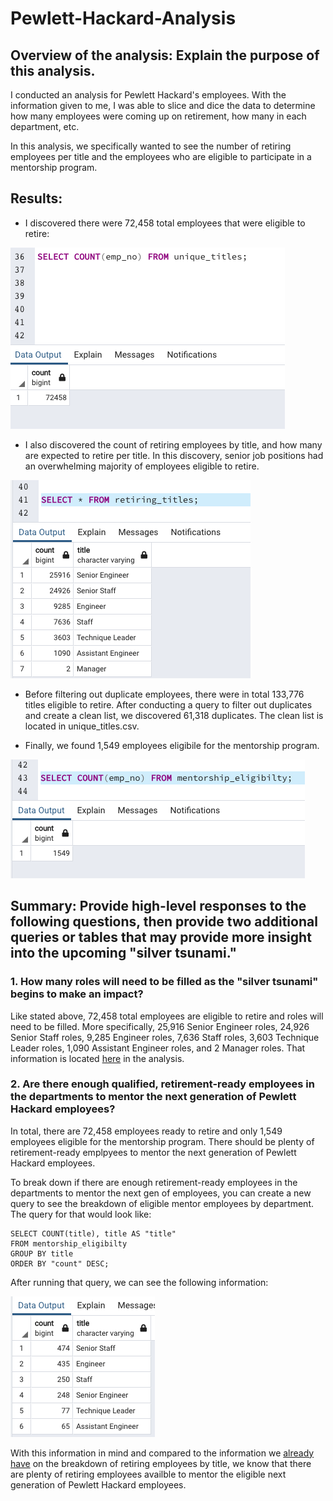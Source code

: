 # Pewlett-Hackard-Analysis

## Overview of the analysis: Explain the purpose of this analysis.
I conducted an analysis for Pewlett Hackard's employees. With the information given to me, I was able to slice and dice the data to determine how many employees were coming up on retirement, how many in each department, etc. 

In this analysis, we specifically wanted to see the number of retiring employees per title and the employees who are eligible to participate in a mentorship program.

## Results: 
- I discovered there were 72,458 total employees that were eligible to retire:

![retiring](Analysis_Projects_Folder/Pewlett-Hackard-Analysis_Folder/data/images/retiring_emp_count.png)

- I also discovered the count of retiring employees by title, and how many are expected to retire per title. In this discovery, senior job positions had an overwhelming majority of employees eligible to retire.


![titles](Analysis_Projects_Folder/Pewlett-Hackard-Analysis_Folder/data/images/titles_count.png)

- Before filtering out duplicate employees, there were in total 133,776 titles eligible to retire. After conducting a query to filter out duplicates and create a clean list, we discovered 61,318 duplicates. The clean list is located in unique_titles.csv.


- Finally, we found 1,549 employees eligibile for the mentorship program. 


![mentorship](Analysis_Projects_Folder/Pewlett-Hackard-Analysis_Folder/data/images/mentorship_elig.png)

## Summary: Provide high-level responses to the following questions, then provide two additional queries or tables that may provide more insight into the upcoming "silver tsunami."
### 1. How many roles will need to be filled as the "silver tsunami" begins to make an impact?
Like stated above, 72,458 total employees are eligible to retire and roles will need to be filled. More specifically, 25,916 Senior Engineer roles, 24,926 Senior Staff roles, 9,285 Engineer roles, 7,636 Staff roles, 3,603 Technique Leader roles, 1,090 Assistant Engineer roles, and 2 Manager roles. That information is located [here](https://github.com/alyssamaestringer/Pewlett-Hackard-Analysis/blob/main/Analysis%20Projects%20Folder/Pewlett-Hackard-Analysis%20Folder/data/retiring_titles.csv) in the analysis.

### 2. Are there enough qualified, retirement-ready employees in the departments to mentor the next generation of Pewlett Hackard employees?
In total, there are 72,458 employees ready to retire and only 1,549 employees eligible for the mentorship program. There should be plenty of retirement-ready emplpyees to mentor the next generation of Pewlett Hackard employees. 

To break down if there are enough retirement-ready employees in the departments to mentor the next gen of employees, you can create a new query to see the breakdown of eligible mentor employees by department. The query for that would look like:
```
SELECT COUNT(title), title AS "title" 
FROM mentorship_eligibilty
GROUP BY title
ORDER BY "count" DESC;
```

After running that query, we can see the following information:


![mentor titles](Analysis_Projects_Folder/Pewlett-Hackard-Analysis_Folder/data/images/mentor_titles.png)

With this information in mind and compared to the information we [already have](https://github.com/alyssamaestringer/Pewlett-Hackard-Analysis/blob/main/Analysis%20Projects%20Folder/Pewlett-Hackard-Analysis%20Folder/data/retiring_titles.csv) on the breakdown of retiring employees by title, we know that there are plenty of retiring employees availble to mentor the eligible next generation of Pewlett Hackard employees.
